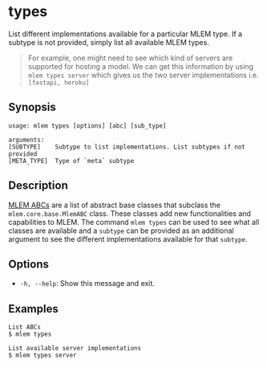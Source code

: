 # types

List different implementations available for a particular MLEM type. If a subtype is not provided, simply list all available MLEM types.

> For example, one might need to see which kind of servers are supported for hosting a model. We can get this information by using `mlem types server` which gives us the two server implementations i.e. `[fastapi, heroku]`

## Synopsis

```usage
usage: mlem types [options] [abc] [sub_type]

arguments:
[SUBTYPE]    Subtype to list implementations. List subtypes if not provided
[META_TYPE]  Type of `meta` subtype
```

## Description

[MLEM ABCs](/doc/user-guide/mlem-abcs) are a list of abstract base classes that subclass the `mlem.core.base.MlemABC` class. These classes add new functionalities and capabilities to MLEM. The command `mlem types` can be used to see what all classes are available and a `subtype` can be provided as an additional argument to see the different implementations available for that `subtype`.

## Options

- `-h, --help`: Show this message and exit.

## Examples

```mlem
List ABCs
$ mlem types

List available server implementations
$ mlem types server
```
